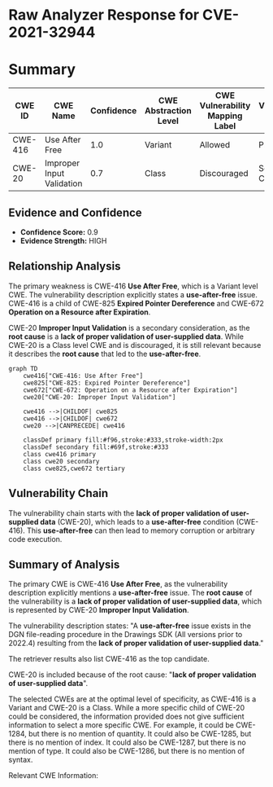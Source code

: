 # Raw Analyzer Response for CVE-2021-32944

# Summary
| CWE ID | CWE Name | Confidence | CWE Abstraction Level | CWE Vulnerability Mapping Label | CWE-Vulnerability Mapping Notes |
|---|---|---|---|---|---|
| CWE-416 | Use After Free | 1.0 | Variant | Allowed | Primary CWE |
| CWE-20 | Improper Input Validation | 0.7 | Class | Discouraged | Secondary CWE |

## Evidence and Confidence

*   **Confidence Score:** 0.9
*   **Evidence Strength:** HIGH

## Relationship Analysis
The primary weakness is CWE-416 **Use After Free**, which is a Variant level CWE. The vulnerability description explicitly states a **use-after-free** issue. CWE-416 is a child of CWE-825 **Expired Pointer Dereference** and CWE-672 **Operation on a Resource after Expiration**.

CWE-20 **Improper Input Validation** is a secondary consideration, as the **root cause** is a **lack of proper validation of user-supplied data**. While CWE-20 is a Class level CWE and is discouraged, it is still relevant because it describes the **root cause** that led to the **use-after-free**.

```mermaid
graph TD
    cwe416["CWE-416: Use After Free"]
    cwe825["CWE-825: Expired Pointer Dereference"]
    cwe672["CWE-672: Operation on a Resource after Expiration"]
    cwe20["CWE-20: Improper Input Validation"]
    
    cwe416 -->|CHILDOF| cwe825
    cwe416 -->|CHILDOF| cwe672
    cwe20 -->|CANPRECEDE| cwe416

    classDef primary fill:#f96,stroke:#333,stroke-width:2px
    classDef secondary fill:#69f,stroke:#333
    class cwe416 primary
    class cwe20 secondary
    class cwe825,cwe672 tertiary
```

## Vulnerability Chain
The vulnerability chain starts with the **lack of proper validation of user-supplied data** (CWE-20), which leads to a **use-after-free** condition (CWE-416). This **use-after-free** can then lead to memory corruption or arbitrary code execution.

## Summary of Analysis
The primary CWE is CWE-416 **Use After Free**, as the vulnerability description explicitly mentions a **use-after-free** issue. The **root cause** of the vulnerability is a **lack of proper validation of user-supplied data**, which is represented by CWE-20 **Improper Input Validation**.

The vulnerability description states: "A **use-after-free** issue exists in the DGN file-reading procedure in the Drawings SDK (All versions prior to 2022.4) resulting from the **lack of proper validation of user-supplied data**."

The retriever results also list CWE-416 as the top candidate.

CWE-20 is included because of the root cause: "**lack of proper validation of user-supplied data**".

The selected CWEs are at the optimal level of specificity, as CWE-416 is a Variant and CWE-20 is a Class. While a more specific child of CWE-20 could be considered, the information provided does not give sufficient information to select a more specific CWE. For example, it could be CWE-1284, but there is no mention of quantity. It could also be CWE-1285, but there is no mention of index. It could also be CWE-1287, but there is no mention of type. It could also be CWE-1286, but there is no mention of syntax.

Relevant CWE Information:
